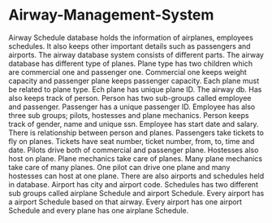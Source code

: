 # Airway-Management-System

Airway Schedule database holds the information of airplanes, employees schedules. It also keeps other important details such as passengers and airports.
The airway database system consists of different parts. The airway database has different type of planes. Plane type has two children which are commercial one and passenger one. Commercial one keeps weight capacity and passenger plane keeps passenger capacity. Each plane must be related to plane type. Ech plane has unique plane ID.
The airway db. Has also keeps track of person. Person has two sub-groups called employee and passenger. Passenger has a unique passenger ID. Employee has also three sub groups; pilots, hostesses and plane mechanics. Person keeps track of gender, name and unique ssn. Employee has start date and salary. There is relationship between person and planes. Passengers take tickets to fly on planes. Tickets have seat number, ticket number, from, to, time and date. Pilots drive both of commercial and passenger plane. Hostesses also host on plane. Plane mechanics take care of planes. Many plane mechanics take care of many planes. One pilot can drive one plane and many hostesses can host at one plane.
There are also airports and schedules held in database. Airport has city and airport code. Schedules has two different sub groups called airplane Schedule and airport Schedule. Every airport has a airport Schedule based on that airway. Every airport has one airport Schedule and every plane has one airplane Schedule.

